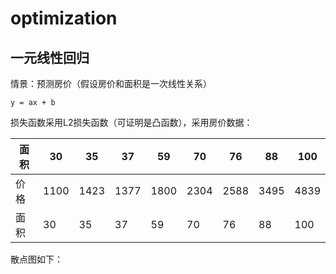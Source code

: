 # optimization

## 一元线性回归

情景：预测房价（假设房价和面积是一次线性关系）

`y = ax + b`

损失函数采用L2损失函数（可证明是凸函数），采用房价数据：

| 面积 | 30   | 35   | 37   | 59   | 70   | 76   | 88   | 100  |
| ---- | ---- | ---- | ---- | ---- | ---- | ---- | ---- | ---- |
| 价格 | 1100 | 1423 | 1377 | 1800 | 2304 | 2588 | 3495 | 4839 |
| 面积 | 30   | 35   | 37   | 59   | 70   | 76   | 88   | 100  |

散点图如下：

